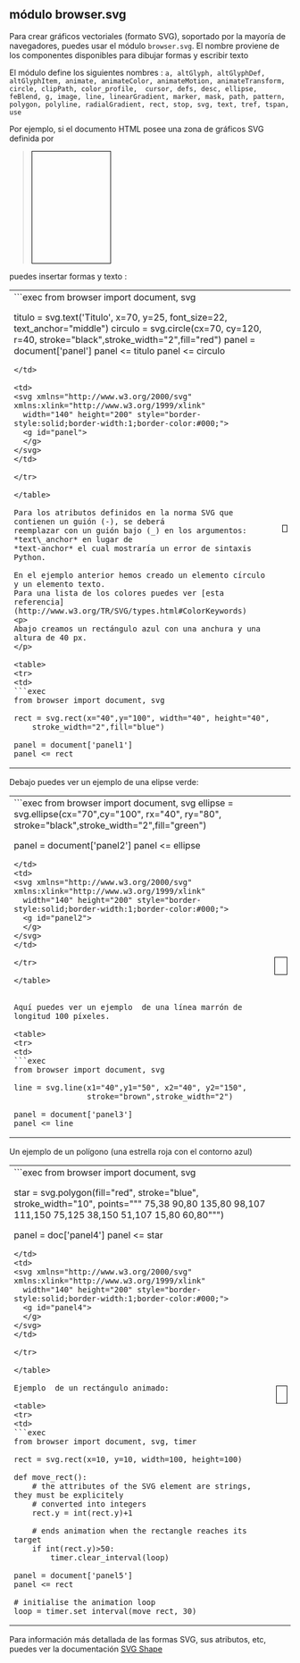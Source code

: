 módulo **browser.svg**
----------------------

Para crear gráficos vectoriales (formato SVG), soportado por la mayoría de navegadores, puedes usar el módulo `browser.svg`. El nombre proviene de los componentes disponibles para dibujar formas y escribir texto

El módulo define los siguientes nombres : `a, altGlyph, altGlyphDef, altGlyphItem, animate, animateColor, animateMotion, animateTransform, circle, clipPath, color_profile,  cursor, defs, desc, ellipse, feBlend, g, image, line, linearGradient, marker, mask, path, pattern, polygon, polyline, radialGradient, rect, stop, svg, text, tref, tspan, use`

Por ejemplo, si el documento HTML posee una zona de gráficos SVG definida por

>    <svg xmlns="http://www.w3.org/2000/svg" xmlns:xlink="http://www.w3.org/1999/xlink" 
>        width="140" height="200" style="border-style:solid;border-width:1;border-color:#000;">
>      <g id="panel">
>      </g>
>    </svg>

puedes insertar formas y texto :

<table>
<tr>
<td>
```exec
from browser import document, svg

titulo = svg.text('Titulo', x=70, y=25, font_size=22,
                 text_anchor="middle")
circulo = svg.circle(cx=70, cy=120, r=40,
                    stroke="black",stroke_width="2",fill="red")
panel = document['panel']
panel <= titulo
panel <= circulo
```
</td>

<td>
<svg xmlns="http://www.w3.org/2000/svg" xmlns:xlink="http://www.w3.org/1999/xlink" 
  width="140" height="200" style="border-style:solid;border-width:1;border-color:#000;">
  <g id="panel">
  </g>
</svg>
</td>

</tr>

</table>

Para los atributos definidos en la norma SVG que contienen un guión (-), se deberá
reemplazar con un guión bajo (_) en los argumentos: *text\_anchor* en lugar de
*text-anchor* el cual mostraría un error de sintaxis Python.

En el ejemplo anterior hemos creado un elemento círculo y un elemento texto.
Para una lista de los colores puedes ver [esta referencia](http://www.w3.org/TR/SVG/types.html#ColorKeywords)
<p>
Abajo creamos un rectángulo azul con una anchura y una altura de 40 px.
</p>

<table>
<tr>
<td>
```exec
from browser import document, svg

rect = svg.rect(x="40",y="100", width="40", height="40",
    stroke_width="2",fill="blue")

panel = document['panel1']
panel <= rect
```
</td>
<td>
<svg xmlns="http://www.w3.org/2000/svg" xmlns:xlink="http://www.w3.org/1999/xlink" 
  width="140" height="200" style="border-style:solid;border-width:1;border-color:#000;">
  <g id="panel1">
  </g>
</svg>
</td>

</tr>

</table>

Debajo puedes ver un ejemplo de una elipse verde:

<table>
<tr>
<td>
```exec
from browser import document, svg
ellipse = svg.ellipse(cx="70",cy="100", rx="40", ry="80",
    stroke="black",stroke_width="2",fill="green")

panel = document['panel2']
panel <= ellipse
```
</td>
<td>
<svg xmlns="http://www.w3.org/2000/svg" xmlns:xlink="http://www.w3.org/1999/xlink" 
  width="140" height="200" style="border-style:solid;border-width:1;border-color:#000;">
  <g id="panel2">
  </g>
</svg>
</td>

</tr>

</table>


Aquí puedes ver un ejemplo  de una línea marrón de longitud 100 píxeles.

<table>
<tr>
<td>
```exec
from browser import document, svg

line = svg.line(x1="40",y1="50", x2="40", y2="150",
                stroke="brown",stroke_width="2")

panel = document['panel3']
panel <= line
```
</td>
<td>
<svg xmlns="http://www.w3.org/2000/svg" xmlns:xlink="http://www.w3.org/1999/xlink" 
  width="140" height="200" style="border-style:solid;border-width:1;border-color:#000;">
  <g id="panel3">
  </g>
</svg>
</td>

</tr>

</table>

Un ejemplo de un polígono (una estrella roja con el contorno azul)

<table>
<tr>
<td>
```exec
from browser import document, svg

star = svg.polygon(fill="red", stroke="blue", stroke_width="10",
                   points=""" 75,38  90,80  135,80  98,107
                             111,150 75,125  38,150 51,107
                              15,80  60,80""")

panel = doc['panel4']
panel <= star
```
</td>
<td>
<svg xmlns="http://www.w3.org/2000/svg" xmlns:xlink="http://www.w3.org/1999/xlink" 
  width="140" height="200" style="border-style:solid;border-width:1;border-color:#000;">
  <g id="panel4">
  </g>
</svg>
</td>

</tr>

</table>

Ejemplo  de un rectángulo animado:

<table>
<tr>
<td>
```exec
from browser import document, svg, timer

rect = svg.rect(x=10, y=10, width=100, height=100)

def move_rect():
    # the attributes of the SVG element are strings, they must be explicitely
    # converted into integers
    rect.y = int(rect.y)+1
    
    # ends animation when the rectangle reaches its target
    if int(rect.y)>50:
        timer.clear_interval(loop)

panel = document['panel5']
panel <= rect

# initialise the animation loop
loop = timer.set_interval(move_rect, 30)
```
</td>
<td>
<svg id="panel5" xmlns="http://www.w3.org/2000/svg" 
  viewPort="0 0 120 120"
  width="120" height="200" 
  style="border-style:solid;border-width:1;border-color:#000;">
</svg>
</td>

</tr>

</table>

Para información más detallada de las formas SVG, sus atributos, etc, puedes ver la documentación
[SVG Shape](http://www.w3.org/TR/SVG/shapes.html)
